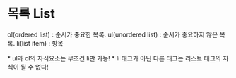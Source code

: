 # 목록 List

ol(ordered list) : 순서가 중요한 목록. 
ul(unordered list) : 순서가 중요하지 않은 목록. 
li(list item) : 항목
  
&#42; ul과 ol의 자식요소는 무조건 li만 가능!
&#42; li 태그가 아닌 다른 태그는 리스트 태그의 자식이 될 수 없다!
